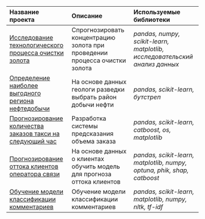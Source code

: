 | Название проекта | Описание | Используемые библиотеки | 
| :---------------------- | :---------------------- | :---------------------- |
| [Исследование технологического процесса очистки золота](extraction&purification) | Спрогнозировать концентрацию золота при проведении процесса очистки золота | *pandas, numpy, scikit-learn, matplotlib, исследовательский анализ данных* |
| [Определение наиболее выгодного региона нефтедобычи](oilwells) | На основе данных геологи разведки выбрать район добычи нефти | *pandas, scikit-learn, бутстреп* |
| [Прогнозирование количества заказов такси на следующий час](taxi_orders) | Разработка системы предсказания объема заказа | *pandas, scikit-learn, catboost, os, matplotlib* |
| [Прогнозирование оттока клиентов оператора связи](telecommunications) | На основе данных о клиентах обучить модель для прогноза оттока клиентов | *pandas, scikit-learn, matplotlib, numpy, optuna, phik, shap, catboost* |
| [Обучение модели классификации комментариев](классификация_комментариев) | Обучение модели классификации комментариев | *pandas, scikit-learn, matplotlib, numpy, nltk, tf-idf* |
